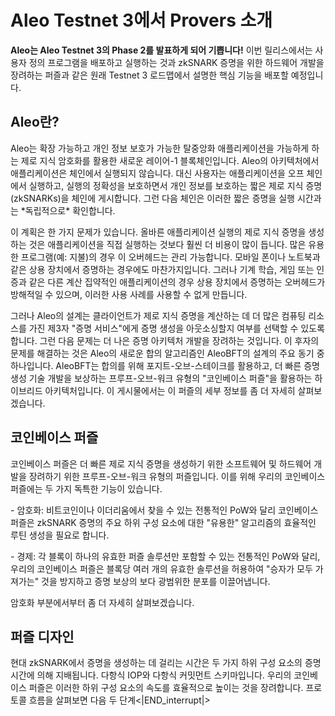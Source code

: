# Aleo Testnet 3에서 Provers 소개

**Aleo는 Aleo Testnet 3의 Phase 2를 발표하게 되어 기쁩니다!** 이번 릴리스에서는 사용자 정의 프로그램을 배포하고 실행하는 것과 zkSNARK 증명을 위한 하드웨어 개발을 장려하는 퍼즐과 같은 원래 Testnet 3 로드맵에서 설명한 핵심 기능을 배포할 예정입니다.

## Aleo란?

Aleo는 확장 가능하고 개인 정보 보호가 가능한 탈중앙화 애플리케이션을 가능하게 하는 제로 지식 암호화를 활용한 새로운 레이어-1 블록체인입니다. Aleo의 아키텍처에서 애플리케이션은 체인에서 실행되지 않습니다. 대신 사용자는 애플리케이션을 오프 체인에서 실행하고, 실행의 정확성을 보호하면서 개인 정보를 보호하는 짧은 제로 지식 증명(zkSNARKs)을 체인에 게시합니다. 그런 다음 체인은 이러한 짧은 증명을 실행 시간과는 \*독립적으로\* 확인합니다.

이 계획은 한 가지 문제가 있습니다. 올바른 애플리케이션 실행의 제로 지식 증명을 생성하는 것은 애플리케이션을 직접 실행하는 것보다 훨씬 더 비용이 많이 듭니다. 많은 유용한 프로그램(예: 지불)의 경우 이 오버헤드는 관리 가능합니다. 모바일 폰이나 노트북과 같은 상용 장치에서 증명하는 경우에도 마찬가지입니다. 그러나 기계 학습, 게임 또는 인증과 같은 다른 계산 집약적인 애플리케이션의 경우 상용 장치에서 증명하는 오버헤드가 방해적일 수 있으며, 이러한 사용 사례를 사용할 수 없게 만듭니다.

그러나 Aleo의 설계는 클라이언트가 제로 지식 증명을 계산하는 데 더 많은 컴퓨팅 리소스를 가진 제3자 "증명 서비스"에게 증명 생성을 아웃소싱할지 여부를 선택할 수 있도록 합니다. 그런 다음 문제는 더 나은 증명 아키텍처 개발을 장려하는 것입니다. 이 후자의 문제를 해결하는 것은 Aleo의 새로운 합의 알고리즘인 AleoBFT의 설계의 주요 동기 중 하나입니다. AleoBFT는 합의를 위해 포지트-오브-스테이크를 활용하고, 더 빠른 증명 생성 기술 개발을 보상하는 프루프-오브-워크 유형의 "코인베이스 퍼즐"을 활용하는 하이브리드 아키텍처입니다. 이 게시물에서는 이 퍼즐의 세부 정보를 좀 더 자세히 살펴보겠습니다.

## 코인베이스 퍼즐

코인베이스 퍼즐은 더 빠른 제로 지식 증명을 생성하기 위한 소프트웨어 및 하드웨어 개발을 장려하기 위한 프루프-오브-워크 유형의 퍼즐입니다. 이를 위해 우리의 코인베이스 퍼즐에는 두 가지 독특한 기능이 있습니다.

\- 암호화: 비트코인이나 이더리움에서 찾을 수 있는 전통적인 PoW와 달리 코인베이스 퍼즐은 zkSNARK 증명의 주요 하위 구성 요소에 대한 "유용한" 알고리즘의 효율적인 루틴 생성을 필요로 합니다.

\- 경제: 각 블록이 하나의 유효한 퍼즐 솔루션만 포함할 수 있는 전통적인 PoW와 달리, 우리의 코인베이스 퍼즐은 블록당 여러 개의 유효한 솔루션을 허용하여 "승자가 모두 가져가는" 것을 방지하고 증명 보상의 보다 광범위한 분포를 이끌어냅니다.

암호화 부분에서부터 좀 더 자세히 살펴보겠습니다.

## 퍼즐 디자인

현대 zkSNARK에서 증명을 생성하는 데 걸리는 시간은 두 가지 하위 구성 요소의 증명 시간에 의해 지배됩니다. 다항식 IOP와 다항식 커밋먼트 스키마입니다. 우리의 코인베이스 퍼즐은 이러한 하위 구성 요소의 속도를 효율적으로 높이는 것을 장려합니다. 프로토콜 흐름을 살펴보면 다음 두 단계<|END_interrupt|>

